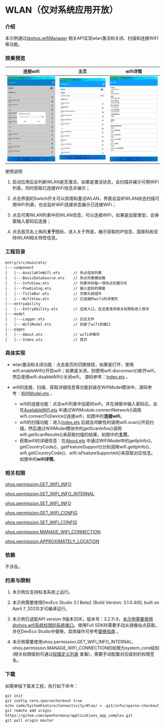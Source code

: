 # WLAN（仅对系统应用开放）

### 介绍

本示例通过[@ohos.wifiManager](https://gitee.com/openharmony/docs/blob/master/zh-cn/application-dev/reference/apis/js-apis-wifiManager.md) 相关API实现wlan激活和关闭、扫描和连接WIFI等功能。

### 效果预览

|连接wifi                                     |主页                                     |wifi详情                                 |
|---------------------------------------------|---------------------------------------|-----------------------------------------|
|![password](screenshots/device/connect.png)|![password](screenshots/device/main.png)|![password](screenshots/device/detail.png)|

使用说明

1. 启动应用后会判断WLAN是否激活，如果是激活状态，会扫描并展示可用WiFi列表，同时获取已连接WiFi信息并展示；

2. 点击界面的Switch开关可以禁用和激活WLAN，界面会监听WLAN状态扫描可用WiFi列表，也会监听WiFi连接状态展示已连接WiFi；

3. 点击可用WLAN列表中的WLAN信息，可以连接WiFi，如果是加密类型，会弹窗输入密码后连接；

4. 点击首页右上角的**关于**图标，进入关于界面，展示获取的IP信息、国家码和支持WLAN相关特性信息。

### 工程目录
```
entry/src/main/ets/
|---component
|   |---AvailableWifi.ets      // 热点信息列表
|   |---BasicDataSource.ets    // 热点列表懒加载
|   |---InfoView.ets           // 列表中的每一项热点的展示栏
|   |---PswDialog.ets          // 输入密码的弹窗
|   |---TitleBar.ets           // 页面头部组件
|   |---WifiView.ets           // 已连接的wifi的详情页
|---entryability
|   |---EntryAbility.ets       // 应用入口，在这里请求相关权限和进入首页
|---model
|   |---Logger.ets             // 日志文件
|   |---WifiModel.ets          // 封装了wifi的接口
|---pages
|   |---About.ets              // wifi详情页
|   |---Index.ets              // 首页
```

### 具体实现

* wlan激活和关闭功能：点击首页的切换按钮，如果是打开，使用wifi.enableWifi()开启wifi；如果是关闭，则使用wifi.disconnect()断开wifi，
然后使用wifi.disableWifi()关闭wifi，
源码参考：[Index.ets](entry/src/main/ets/pages/Index.ets) 。

* wifi的连接、扫描、获取详细信息等功能封装在WifiModel模块中，源码参考：[WifiModel.ets](entry/src/main/ets/model/WifiModel.ets) 。
  * wifi的连接功能：点击wifi列表中加密的wifi，并在弹窗中输入密码后，会在[AvailableWifi.ets](entry/src/main/ets/component/AvailableWifi.ets) 中通过WifiModule.connectNetwork()调用wifi.connectToDevice()连接wifi，如图中的**连接wifi**。
  * wifi的扫描功能：进入[Index.ets](entry/src/main/ets/pages/Index.ets) 后就会间歇性的调用wifi.scan()开启扫描，然后通过WifiModel模块中的getScanInfos()调用wifi.getScanResults()来获取扫描的结果，如图中的**主页**。
  * 获取wifi的详细信息：在[About.ets](entry/src/main/ets/pages/About.ets) 中通过WiFiModel中的getIpInfo()、getCountryCode()、getFeatureSupport()分别调用wifi.getIpInfo()、wifi.getCountryCode()、wifi.isFeatureSupported()来获取对应信息。
  如图中的**wifi详情**。

### 相关权限

[ohos.permission.GET_WIFI_INFO](https://gitee.com/openharmony/docs/blob/master/zh-cn/application-dev/security/permission-list.md#ohospermissionget_wifi_info)

[ohos.permission.GET_WIFI_INFO_INTERNAL](https://gitee.com/openharmony/docs/blob/master/zh-cn/application-dev/security/permission-list.md#ohospermissionget_wifi_info_internal)

[ohos.permission.SET_WIFI_INFO](https://gitee.com/openharmony/docs/blob/master/zh-cn/application-dev/security/permission-list.md#ohospermissionset_wifi_info)

[ohos.permission.GET_WIFI_CONFIG](https://gitee.com/openharmony/docs/blob/master/zh-cn/application-dev/security/permission-list.md#ohospermissionget_wifi_config)

[ohos.permission.SET_WIFI_CONFIG](https://gitee.com/openharmony/docs/blob/master/zh-cn/application-dev/security/permission-list.md#ohospermissionset_wifi_config)

[ohos.permission.MANAGE_WIFI_CONNECTION](https://gitee.com/openharmony/docs/blob/master/zh-cn/application-dev/security/permission-list.md#ohospermissionmanage_wifi_connection)

[ohos.permission.APPROXIMATELY_LOCATION](https://gitee.com/openharmony/docs/blob/master/zh-cn/application-dev/security/permission-list.md#ohospermissionapproximately_location)

### 依赖

不涉及。

### 约束与限制

1. 本示例仅支持标准系统上运行。

2. 本示例需要使用DevEco Studio 3.1 Beta2 (Build Version: 3.1.0.400, built on April 7, 2023)才可编译运行。

3. 本示例已适配API version 9版本SDK，版本号：3.2.11.9，本示例需要使用@ohos.wifi系统权限的系统接口。使用Full SDK时需要手动从镜像站点获取，并在DevEco Studio中替换，具体操作可参考[替换指南](https://docs.openharmony.cn/pages/v3.2/zh-cn/application-dev/quick-start/full-sdk-switch-guide.md/) 。

4. 本示例需要使用ohos.permission.GET_WIFI_INFO_INTERNAL、ohos.permission.MANAGE_WIFI_CONNECTION的权限为system_core级别(相关权限级别可通过[权限定义列表](https://gitee.com/openharmony/docs/blob/master/zh-cn/application-dev/security/permission-list.md) 查看)，需要手动配置对应级别的权限签名。

### 下载

如需单独下载本工程，执行如下命令：

```
git init
git config core.sparsecheckout true
echo code/SystemFeature/Connectivity/Wlan/ > .git/info/sparse-checkout
git remote add origin https://gitee.com/openharmony/applications_app_samples.git
git pull origin master
```